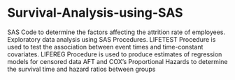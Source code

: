 # Survival-Analysis-using-SAS
SAS Code to determine the factors affecting the attrition rate of employees.
Exploratory data analysis using SAS Procedures.
LIFETEST Procedure is used to test the association between event times and time-constant covariates. 
LIFEREG Procedure is used to produce estimates of regression models for censored data
AFT and COX’s Proportional Hazards to determine the survival time and hazard ratios between groups
